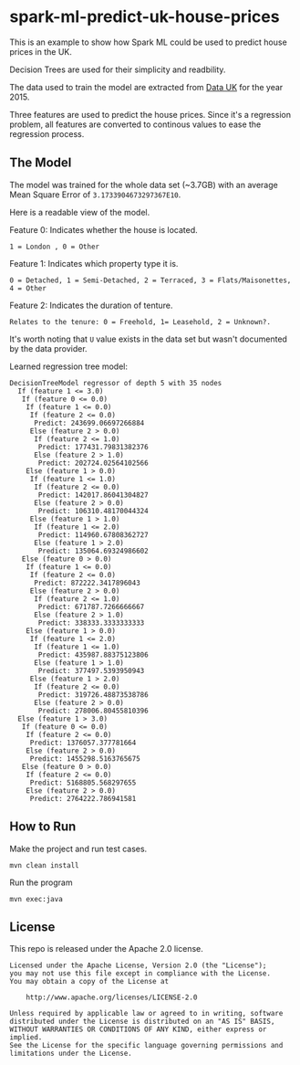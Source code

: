 # spark-ml-predict-uk-house-prices

This is an example to show how Spark ML could be used to predict house prices in the UK. 

Decision Trees are used for their simplicity and readbility. 

The data used to train the model are extracted from [Data UK](https://data.gov.uk/dataset/land-registry-monthly-price-paid-data) for the year 2015. 

Three features are used to predict the house prices. Since it's a regression problem, all features are converted to continous values to ease the regression process.

## The Model

The model was trained for the whole data set (~3.7GB) with an average Mean Square Error of `3.1733904673297367E10`.

Here is a readable view of the model.

Feature 0: Indicates whether the house is located.
```
1 = London , 0 = Other
```
Feature 1: Indicates which property type it is. 
```
0 = Detached, 1 = Semi-Detached, 2 = Terraced, 3 = Flats/Maisonettes, 4 = Other
```
Feature 2: Indicates the duration of tenture. 
```
Relates to the tenure: 0 = Freehold, 1= Leasehold, 2 = Unknown?.
```
It's worth noting that `U` value exists in the data set but wasn't documented by the data provider.

Learned regression tree model:
```
DecisionTreeModel regressor of depth 5 with 35 nodes
  If (feature 1 <= 3.0)
   If (feature 0 <= 0.0)
    If (feature 1 <= 0.0)
     If (feature 2 <= 0.0)
      Predict: 243699.06697266884
     Else (feature 2 > 0.0)
      If (feature 2 <= 1.0)
       Predict: 177431.79831382376
      Else (feature 2 > 1.0)
       Predict: 202724.02564102566
    Else (feature 1 > 0.0)
     If (feature 1 <= 1.0)
      If (feature 2 <= 0.0)
       Predict: 142017.86041304827
      Else (feature 2 > 0.0)
       Predict: 106310.48170044324
     Else (feature 1 > 1.0)
      If (feature 1 <= 2.0)
       Predict: 114960.67808362727
      Else (feature 1 > 2.0)
       Predict: 135064.69324986602
   Else (feature 0 > 0.0)
    If (feature 1 <= 0.0)
     If (feature 2 <= 0.0)
      Predict: 872222.3417896043
     Else (feature 2 > 0.0)
      If (feature 2 <= 1.0)
       Predict: 671787.7266666667
      Else (feature 2 > 1.0)
       Predict: 338333.3333333333
    Else (feature 1 > 0.0)
     If (feature 1 <= 2.0)
      If (feature 1 <= 1.0)
       Predict: 435987.88375123806
      Else (feature 1 > 1.0)
       Predict: 377497.5393950943
     Else (feature 1 > 2.0)
      If (feature 2 <= 0.0)
       Predict: 319726.48873538786
      Else (feature 2 > 0.0)
       Predict: 278006.80455810396
  Else (feature 1 > 3.0)
   If (feature 0 <= 0.0)
    If (feature 2 <= 0.0)
     Predict: 1376057.377781664
    Else (feature 2 > 0.0)
     Predict: 1455298.5163765675
   Else (feature 0 > 0.0)
    If (feature 2 <= 0.0)
     Predict: 5168805.568297655
    Else (feature 2 > 0.0)
     Predict: 2764222.786941581
```

## How to Run 

Make the project and run test cases.

```
mvn clean install
```
Run the program
```
mvn exec:java
```

## License

This repo is released under the Apache 2.0 license.
```
Licensed under the Apache License, Version 2.0 (the "License");
you may not use this file except in compliance with the License.
You may obtain a copy of the License at

    http://www.apache.org/licenses/LICENSE-2.0

Unless required by applicable law or agreed to in writing, software
distributed under the License is distributed on an "AS IS" BASIS,
WITHOUT WARRANTIES OR CONDITIONS OF ANY KIND, either express or implied.
See the License for the specific language governing permissions and
limitations under the License.
```
